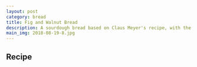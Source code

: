 ```yaml
---
layout: post
category: bread
title: Fig and Walnut Bread
description: A sourdough bread based on Claus Meyer's recipe, with the added bonus of figs and walnuts.
main_img: 2018-08-19-8.jpg
---
```


## Recipe